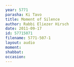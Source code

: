```yaml
---
year: 5771
parasha: Ki Tavo
title: Moment of Silence
author: Rabbi Eliezer Hirsch
date: 2011-09-17
id: 57715071
filename: 5771-507-1
layout: audio
moment: 
shabbat: 
occasion: 
---
```

